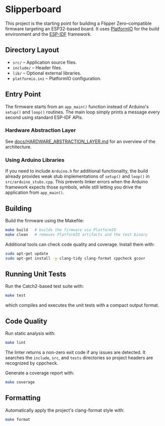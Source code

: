 # Slipperboard

This project is the starting point for building a Flipper Zero–compatible firmware targeting an ESP32-based board. It uses [PlatformIO](https://platformio.org/) for the build environment and the [ESP-IDF](https://docs.espressif.com/projects/esp-idf/en/latest/) framework.

## Directory Layout

- `src/` – Application source files.
- `include/` – Header files.
- `lib/` – Optional external libraries.
- `platformio.ini` – PlatformIO configuration.

## Entry Point

The firmware starts from an `app_main()` function instead of Arduino's `setup()` and `loop()` routines. The main loop simply prints a message every second using standard ESP-IDF APIs.

### Hardware Abstraction Layer

See [docs/HARDWARE_ABSTRACTION_LAYER.md](docs/HARDWARE_ABSTRACTION_LAYER.md) for an overview of the architecture.

### Using Arduino Libraries

If you need to include `Arduino.h` for additional functionality, the build
already provides weak stub implementations of `setup()` and `loop()` in
`src/arduino_stubs.cpp`. This prevents linker errors when the Arduino
framework expects those symbols, while still letting you drive the application
from `app_main()`.

## Building

Build the firmware using the Makefile:

```bash
make build   # builds the firmware via PlatformIO
make clean   # removes PlatformIO artifacts and the test binary
```

Additional tools can check code quality and coverage. Install them with:

```bash
sudo apt-get update
sudo apt-get install -y clang-tidy clang-format cppcheck gcovr
```

## Running Unit Tests

Run the Catch2-based test suite with:

```bash
make test
```

which compiles and executes the unit tests with a compact output format.

## Code Quality

Run static analysis with:

```bash
make lint
```
The linter returns a non-zero exit code if any issues are detected. It
searches the `include`, `src`, and `tests` directories so project headers
are recognized by cppcheck.

Generate a coverage report with:

```bash
make coverage
```

## Formatting

Automatically apply the project's clang-format style with:

```bash
make format
```

